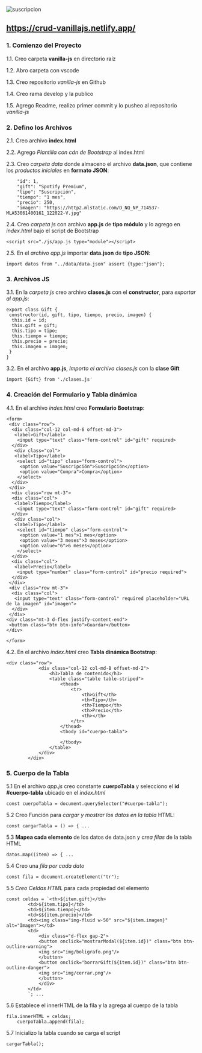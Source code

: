 ![suscripcion](https://github.com/pedro-donoso/vanilla-js/assets/68760595/e65314f2-cf58-49fd-a2e3-4e9d0440b079)

## https://crud-vanillajs.netlify.app/

### 1. Comienzo del Proyecto
 
 1.1. Creo carpeta **vanilla-js** en directorio raíz

 1.2. Abro carpeta con vscode

 1.3. Creo repositorio *vanilla-js* en Github
 
 1.4. Creo rama develop y la publico
 
1.5. Agrego Readme, realizo primer commit y lo pusheo al repositorio *vanilla-js*

### 2. Defino los Archivos

2.1. Creo archivo **index.html**

2.2. Agrego *Plantilla con cdn de Bootstrap* al index.html

2.3. Creo *carpeta data* donde almaceno el archivo **data.json**, que contiene los *productos iniciales* en **formato JSON**:
```
    "id": 1,
    "gift": "Spotify Premium",
    "tipo": "Suscripción",
    "tiempo": "1 mes",
    "precio": 250,
    "imagen": "https://http2.mlstatic.com/D_NQ_NP_714537-MLA53061400161_122022-V.jpg"
```

2.4. Creo *carpeta js* con archivo **app.js** de **tipo módulo** y lo agrego en *index.html* bajo el script de Bootstrap

```
<script src="./js/app.js type="module"></script>
```

2.5. En el *archivo app.js* importar **data.json** de **tipo JSON**:

```
import datos from "../data/data.json" assert {type:"json"};
```

### 3. Archivos JS

3.1. En la *carpeta js* creo archivo **clases.js** con el **constructor**, para *exportar al app.js*:

```
export class Gift {
 constructor(id, gift, tipo, tiempo, precio, imagen) {
  this.id = id;
  this.gift = gift;
  this.tipo = tipo;
  this.tiempo = tiempo;
  this.precio = precio;
  this.imagen = imagen;
 }
}
```

3.2. En el archivo **app.js**, *Importo el archivo clases.js* con la **clase Gift**

```
import {Gift} from './clases.js'
```

### 4. Creación del Formulario y Tabla dinámica

4.1. En el archivo *index.html* creo **Formulario Bootstrap**:

```
<form>
 <div class="row">
  <div class="col-12 col-md-6 offset-md-3">
   <label>Gift</label>
    <input type="text" class="form-control" id="gift" required>
  </div>
   <div class="col">
   <label>Tipo</label>
    <select id="tipo" class="form-control">
     <option value="Suscripción">Suscripción</option>
     <option value="Compra">Compra</option>
    </select>
  </div>
 </div>
  <div class="row mt-3">
  <div class="col">
   <label>Tiempo</label>
    <input type="text" class="form-control" id="gift" required>
  </div>
   <div class="col">
   <label>Tipo</label>
    <select id="tiempo" class="form-control">
     <option value="1 mes">1 mes</option>
     <option value="3 meses">3 meses</option>
     <option value="6">6 meses</option>
    </select>
  </div>
  <div class="col">
   <label>Precio</label>
    <input type="number" class="form-control" id="precio required">
  </div>
 </div>
 <div class="row mt-3">
  <div class="col">
   <input type="text" class="form-control" required placeholder="URL de la imagen" id="imagen">
  </div>
 </div>
<div class="mt-3 d-flex justify-content-end">
 <button class="btn btn-info">Guardar</button>
</div>
 
</form>
```

4.2. En el archivo *index.html* creo **Tabla dinámica Bootstrap**:

```
<div class="row">
            <div class="col-12 col-md-8 offset-md-2">
                <h3>Tabla de contenido</h3>
                <table class="table table-striped">
                    <thead>
                        <tr>
                            <th>Gift</th>
                            <th>Tipo</th>
                            <th>Tiempo</th>
                            <th>Precio</th>
                            <th></th>
                        </tr>
                    </thead>
                    <tbody id="cuerpo-tabla">

                    </tbody>
                </table>
            </div>
        </div>
```
### 5. Cuerpo de la Tabla 

5.1 En el archivo *app.js* creo constante **cuerpoTabla** y selecciono el **id #cuerpo-tabla** ubicado en el *index.html*

```
const cuerpoTabla = document.querySelector("#cuerpo-tabla");
```

5.2 Creo Función para *cargar y mostrar los datos en la tabla* HTML:

```
const cargarTabla = () => { ...
```

5.3 **Mapea cada elemento** de los datos de data.json y *crea filas* de la tabla HTML

```
datos.map((item) => { ...
```

5.4 Creo una *fila por cada dato*

```
const fila = document.createElement("tr");
```

5.5 *Creo Celdas HTML* para cada propiedad del elemento

```
const celdas = `<th>${item.gift}</th>
        <td>${item.tipo}</td>
        <td>${item.tiempo}</td>
        <td>$${item.precio}</td>
        <td><img class="img-fluid w-50" src="${item.imagen}" alt="Imagen"></td>
        <td>
            <div class="d-flex gap-2">
            <button onclick="mostrarModal(${item.id})" class="btn btn-outline-warning">
            <img src="img/boligrafo.png"/>
            </button>
            <button onclick="borrarGift(${item.id})" class="btn btn-outline-danger">
            <img src="img/cerrar.png"/>
            </button>
            </div>
        </td>
        `; ...
```

5.6 Establece el innerHTML de la fila y la agrega al cuerpo de la tabla

```
fila.innerHTML = celdas;
    cuerpoTabla.append(fila);
```

5.7 Inicializo la tabla cuando se carga el script

```
cargarTabla();
```









